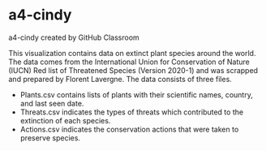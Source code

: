 # a4-cindy
a4-cindy created by GitHub Classroom

This visualization contains data on extinct plant species around the world. The data comes from the International Union for Conservation of Nature (IUCN) Red list of Threatened Species (Version 2020-1) and was scrapped and prepared by Florent Lavergne.
The data consists of three files. 
- Plants.csv contains lists of plants with their scientific names, country, and last seen date. 
- Threats.csv indicates the types of threats which contributed to the extinction of each species.
- Actions.csv indicates the conservation actions that were taken to preserve species.
